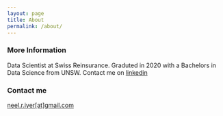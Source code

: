 ```yaml
---
layout: page
title: About
permalink: /about/
---
```


### More Information

Data Scientist at Swiss Reinsurance. Graduted in 2020 with a Bachelors in Data Science from UNSW. Contact me on [linkedin](https://www.linkedin.com/in/neel-iyer/)


### Contact me

[neel.r.iyer[at]gmail.com](mailto:neel.r.iyer@gmail.com)

